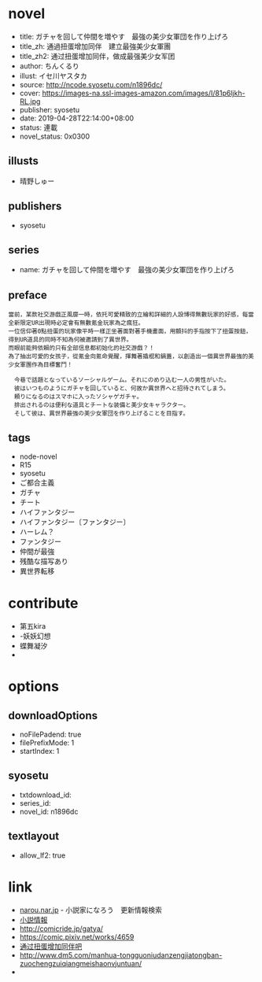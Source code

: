 # novel

- title: ガチャを回して仲間を増やす　最強の美少女軍団を作り上げろ
- title_zh: 通過扭蛋增加同伴　建立最強美少女軍團
- title_zh2: 通过扭蛋增加同伴，做成最强美少女军团
- author: ちんくるり
- illust: イセ川ヤスタカ
- source: http://ncode.syosetu.com/n1896dc/
- cover: https://images-na.ssl-images-amazon.com/images/I/81p6ljkh-RL.jpg
- publisher: syosetu
- date: 2019-04-28T22:14:00+08:00
- status: 連載
- novel_status: 0x0300

## illusts

- 晴野しゅー

## publishers

- syosetu

## series

- name: ガチャを回して仲間を増やす　最強の美少女軍団を作り上げろ

## preface


```
當前，某款社交游戲正風靡一時，依托可愛精致的立繪和詳細的人設博得無數玩家的好感，每當全新限定UR出現時必定會有無數氪金玩家為之瘋狂。
一位信仰著0點扭蛋的玩家像平時一樣正坐著面對著手機畫面，用顫抖的手指按下了扭蛋按鈕，得到UR道具的同時不知為何被邀請到了異世界。
而眼前能夠依賴的只有全部信息都初始化的社交游戲？！
為了抽出可愛的女孩子，從氪金向氪命覺醒，揮舞著撬棍和鍋蓋，以創造出一個異世界最強的美少女軍團作為目標奮鬥！

　今巷で話題となっているソーシャルゲーム。それにのめり込む一人の男性がいた。
　彼はいつものようにガチャを回していると、何故か異世界へと招待されてしまう。
　頼りになるのはスマホに入ったソシャゲガチャ。
　排出されるのは便利な道具とチートな装備と美少女キャラクター。
　そして彼は、異世界最強の美少女軍団を作り上げることを目指す。
```

## tags

- node-novel
- R15
- syosetu
- ご都合主義
- ガチャ
- チート
- ハイファンタジー
- ハイファンタジー〔ファンタジー〕
- ハーレム？
- ファンタジー
- 仲間が最強
- 残酷な描写あり
- 異世界転移

# contribute

- 第五kira
- -妖妖幻想
- 蝶舞凝汐
- 

# options

## downloadOptions

- noFilePadend: true
- filePrefixMode: 1
- startIndex: 1

## syosetu

- txtdownload_id:
- series_id:
- novel_id: n1896dc

## textlayout

- allow_lf2: true

# link

- [narou.nar.jp](https://narou.nar.jp/search.php?text=n1896dc&novel=all&genre=all&new_genre=all&length=0&down=0&up=100) - 小説家になろう　更新情報検索
- [小説情報](https://ncode.syosetu.com/novelview/infotop/ncode/n1896dc/)
- http://comicride.jp/gatya/
- https://comic.pixiv.net/works/4659
- [通过扭蛋增加同伴吧](https://tieba.baidu.com/f?kw=%E9%80%9A%E8%BF%87%E6%89%AD%E8%9B%8B%E5%A2%9E%E5%8A%A0%E5%90%8C%E4%BC%B4&ie=utf-8 "通过扭蛋增加同伴")
- http://www.dm5.com/manhua-tongguoniudanzengjiatongban-zuochengzuiqiangmeishaonvjuntuan/
- 



